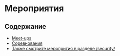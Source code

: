 # Мероприятия

## Содержание

* [Meet-ups](./meetups.md)
* [Соревнования](./challenges.md)
* [Также смотрите меропрития в разделе /security/](/security/readme.md#Мероприятия)